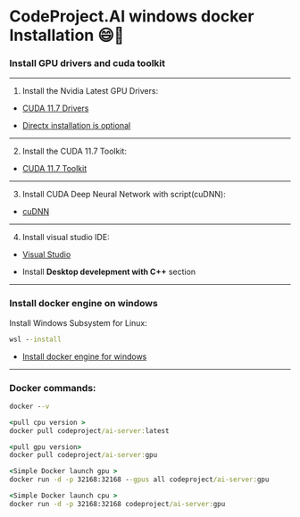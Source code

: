# CodeProject.AI windows docker Installation 😄🤠

### Install GPU drivers and cuda toolkit 

---
1. Install the Nvidia Latest GPU Drivers:

- [CUDA 11.7 Drivers](https://www.nvidia.com/Download/index.aspx)

- [Directx installation is optional](https://download.microsoft.com/download/1/7/1/1718CCC4-6315-4D8E-9543-8E28A4E18C4C/dxwebsetup.exe)

---

2. Install the CUDA 11.7 Toolkit:

- [CUDA 11.7 Toolkit](https://developer.nvidia.com/cuda-11-7-0-download-archive?target_os=Windows&target_arch=x86_64)

---

3. Install CUDA Deep Neural Network with script(cuDNN):

- [cuDNN](https://www.codeproject.com/KB/Articles/5322557/install_CUDnn.zip)

---

4. Install visual studio IDE:

- [Visual Studio](https://visualstudio.microsoft.com/)

- Install   __Desktop develepment with C++__  section

---

### Install docker engine on windows

Install  Windows Subsystem for Linux:
```cmd
wsl --install
```
- [Install docker engine for windows](https://desktop.docker.com/win/main/amd64/Docker%20Desktop%20Installer.exe?utm_source=docker&utm_medium=webreferral&utm_campaign=dd-smartbutton&utm_location=module)

----



### Docker commands:
```cmd
docker --v

<pull cpu version >
docker pull codeproject/ai-server:latest

<pull gpu version>
docker pull codeproject/ai-server:gpu

<Simple Docker launch gpu >
docker run -d -p 32168:32168 --gpus all codeproject/ai-server:gpu

<Simple Docker launch cpu >
docker run -d -p 32168:32168 codeproject/ai-server:gpu





```












































